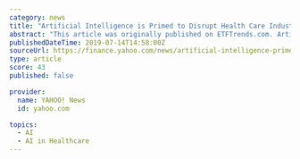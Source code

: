 ```yaml
---
category: news
title: "Artificial Intelligence is Primed to Disrupt Health Care Industry"
abstract: "This article was originally published on ETFTrends.com. Artificial intelligence (AI) is one of the prime technologies leading the wave of disruption that is going on within the health care sector."
publishedDateTime: 2019-07-14T14:58:00Z
sourceUrl: https://finance.yahoo.com/news/artificial-intelligence-primed-disrupt-health-144723831.html
type: article
score: 43
published: false

provider:
  name: YAHOO! News
  id: yahoo.com

topics:
  - AI
  - AI in Healthcare
---
```

